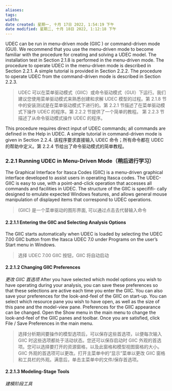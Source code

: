 ```yaml
---
aliases: 
tags: 
width:
date created: 星期一, 十月 17日 2022, 1:54:19 下午
date modified: 星期二, 十月 18日 2022, 1:12:18 下午
---
```

UDEC can be run in menu-driven mode (GIIC ) or command-driven mode (GUI). We recommend that you use the menu-driven mode to become familiar with the procedure for creating and solving a UDEC model. The installation test in Section 2.1.8 is performed in the menu-driven mode. The procedure to operate UDEC in the menu-driven mode is described in Section 2.2.1. A simple tutorial is provided in Section 2.2.2.
The procedure to operate UDEC from the command-driven mode is described in Section 2.2.3.
>UDEC 可以在菜单驱动模式（GIIC）或命令驱动模式（GUI）下运行。我们建议您使用菜单驱动模式来熟悉创建和求解 UDEC 模型的过程。第 2.1.8 节中的安装测试是在菜单驱动模式下进行的。第 2.2.1 节描述了在菜单驱动模式下操作 UDEC 的程序。第 2.2.2 节提供了一个简单的教程。
>第 2.2.3 节描述了从命令驱动模式操作 UDEC 的程序。


This procedure requires direct input of UDEC commands; all commands are defined in the Help in UDEC. A simple tutorial in command-driven mode is given in Section 2.2.4.
该程序要求直接输入 UDEC 命令；所有命令都在 UDEC 的帮助中定义。第 2.2.4 节给出了命令驱动模式的简单教程。

### 2.2.1 Running UDEC in Menu-Driven Mode（稍后进行学习）
The Graphical Interface for Itasca Codes (GIIC) is a menu-driven graphical interface developed to assist users in operating Itasca codes. The UDEC-GIIC is easy to use, with a point-and-click operation that accesses all commands and facilities in UDEC. The structure of the GIIC is specififi- cally designed to emulate expected Windows features, and allows general mouse manipulation of displayed items that correspond to UDEC operations.
>(GIIC) 是一个菜单驱动的图形界面, 可以通过点击去代替输入命令

#### 2.2.1.1 Entering the GIIC and Selecting Analysis Options
The GIIC starts automatically when UDEC is loaded by selecting the UDEC 7.00 GIIC button from the Itasca UDEC 7.0 under Programs on the user’s Start menu in Windows.
>选择 UDEC 7.00 GIIC 按钮，GIIC 将自动启动


#### 2.2.1.2 Changing GIIC Preferences
*更改 GIIC 首选项*
After you have selected which model options you wish to have operating during your analysis, you can save these preferences so that these selections are active each time you enter the GIIC. You can also save your preferences for the look-and-feel of the GIIC on start-up. You can select which resource pane you wish to have open, as well as the size of this pane and the model-view pane.
Preferences for the GIIC appearance can be changed. Open the Show menu in the main menu to change the look-and-feel of the GIIC panes and toolbar. Once you are satisfied, click File / Save Preferences in the main menu.
>选择分析期间要操作的模型选项后，可以保存这些首选项，以便每次输入 GIIC 时这些选项都处于活动状态。您还可以保存启动时 GIIC 外观的首选项。您可以选择要打开的资源窗格，以及此窗格和模型视图窗格的大小。
GIIC 外观的首选项可以更改。打开主菜单中的“显示”菜单以更改 GIIC 窗格和工具栏的外观。满意后，单击主菜单中的文件\/保存首选项。

#### 2.2.1.3 Modeling-Stage Tools
*建模阶段工具*